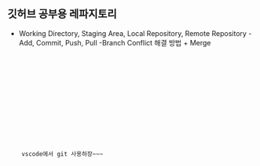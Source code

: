 ## 깃허브 공부용 레파지토리

- Working Directory, Staging Area, Local Repository, Remote Repository
-Add, Commit, Push, Pull
-Branch
Conflict 해결 방법 + Merge

<code>
<!DOCTYPE html>
<html lang="en">
<head>
  <meta charset="UTF-8">
  <meta http-equiv="X-UA-Compatible" content="IE=edge">
  <meta name="viewport" content="width=device-width, initial-scale=1.0">

  <title>이건 새로운 기능!!</title>
</head>
<body>
  <p>
    vscode에서 git 사용하장~~~
  </p>
  
</body>
</html>
</code>

